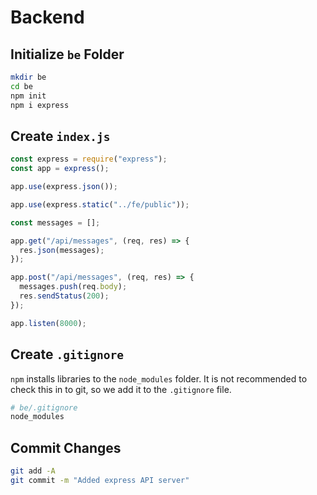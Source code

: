# Backend

## Initialize `be` Folder

```bash
mkdir be
cd be
npm init
npm i express
```

## Create `index.js`

```js
const express = require("express");
const app = express();

app.use(express.json());

app.use(express.static("../fe/public"));

const messages = [];

app.get("/api/messages", (req, res) => {
  res.json(messages);
});

app.post("/api/messages", (req, res) => {
  messages.push(req.body);
  res.sendStatus(200);
});

app.listen(8000);
```

## Create `.gitignore`

`npm` installs libraries to the `node_modules` folder.  It is not recommended to check this in to git, so we add it to the `.gitignore` file.

```bash
# be/.gitignore
node_modules
```

## Commit Changes

```bash
git add -A
git commit -m "Added express API server"
```
